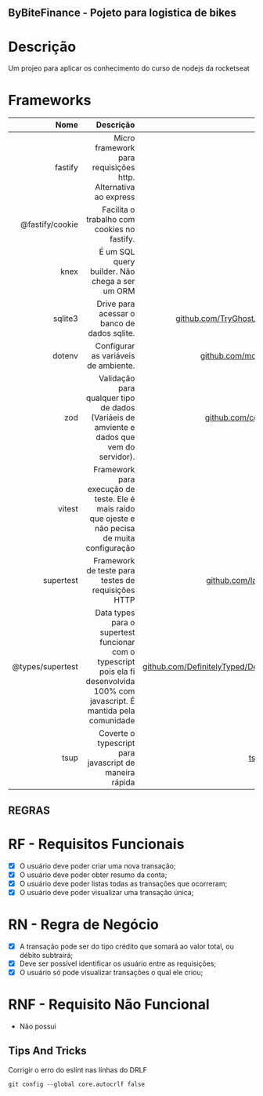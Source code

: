 ## ByBiteFinance - Pojeto para logistica de bikes

# Descrição
Um projeo para aplicar os conhecimento do curso de nodejs da rocketseat

# Frameworks

| Nome | Descrição | Link |
| ------:| -----------:| -----------:|
| fastify   | Micro framework para requisições http. Alternativa ao express | [fastify.io](https://www.fastify.io/) |
| @fastify/cookie | Facilita o trabalho com cookies no fastify.  | [fastify.io](https://www.fastify.io/) |
| knex |  É um SQL query builder. Não chega a ser um ORM | [knexjs.org](https://knexjs.org/) |
| sqlite3 | Drive para acessar o banco de dados sqlite. | [github.com/TryGhost/node-sqlite3](https://github.com/TryGhost/node-sqlite3) |
| dotenv | Configurar as variáveis de ambiente. | [github.com/motdotla/dotenv](https://github.com/motdotla/dotenv) |
| zod | Validação para qualquer tipo de dados (Variáeis de amviente e dados que vem do servidor).  | [github.com/colinhacks/zod](https://github.com/colinhacks/zod) |
| vitest | Framework para execução de teste. Ele é mais raído que ojeste e não pecisa de muita configuração  | [vitest.dev](https://vitest.dev/) |
| supertest | Framework de teste para testes de requisições HTTP | [github.com/ladjs/supertest](https://github.com/ladjs/supertest#readme) |
| @types/supertest | Data types para o supertest funcionar com o typescript pois ela fi desenvolvida 100% com javascript. É mantida pela comunidade | [github.com/DefinitelyTyped/DefinitelyTyped](https://github.com/DefinitelyTyped/DefinitelyTyped) |
| tsup |  Coverte o typescript para javascript de maneira rápida | [tsup.egoist.dev](https://tsup.egoist.dev/) |

## REGRAS

# RF - Requisitos Funcionais

- [x] O usuário deve poder criar uma nova transação;
- [x] O usuário deve poder obter resumo da conta;
- [x] O usuário deve poder listas todas as transações que ocorreram;
- [x] O usuário deve poder visualizar uma transação única;

# RN - Regra de Negócio

- [x] A transação pode ser do tipo crédito que somará ao valor total, ou débito subtrairá;
- [x] Deve ser possível identificar os usuário entre as requisições;
- [x] O usuário só pode visualizar transações o qual ele criou;

# RNF - Requisito Não Funcional

- Não possui


## Tips And Tricks

Corrigir o erro do eslint nas linhas do DRLF

```
git config --global core.autocrlf false
```